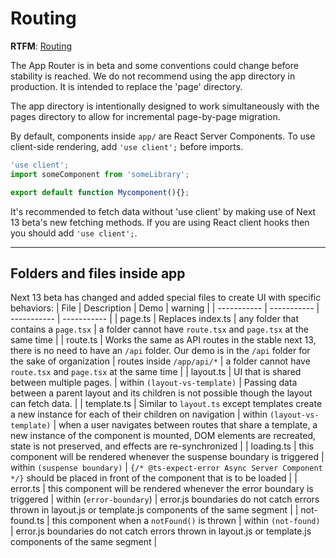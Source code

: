 # Routing

**RTFM**: [Routing](https://beta.nextjs.org/docs/routing/fundamentals)

The App Router is in beta and some conventions could change before stability is reached. We do not recommend using the app directory in production. It is intended to replace the 'page' directory.

The app directory is intentionally designed to work simultaneously with the pages directory to allow for incremental page-by-page migration.

By default, components inside `app/` are React Server Components. To use client-side rendering, add `'use client';` before imports.

```typescript
'use client';
import someComponent from 'someLibrary';

export default function Mycomponent(){};
```

It's recommended to fetch data without 'use client' by making use of Next 13 beta's new fetching methods. If you are using React client hooks then you should add `'use client';`.

_________________

## Folders and files inside app

Next 13 beta has changed and added special files to create UI with specific behaviors:
| File     | Description | Demo | warning |
| ----------- | ----------- | ----------- | ----------- |
| page.ts | Replaces index.ts | any folder that contains a `page.tsx` | a folder cannot have `route.tsx` and `page.tsx` at the same time |
| route.ts | Works the same as API routes in the stable next 13, there is no need to have an `/api` folder. Our demo is in the `/api` folder for the sake of organization | routes inside `/app/api/*` | a folder cannot have `route.tsx` and `page.tsx` at the same time |
| layout.ts | UI that is shared between multiple pages. | within `(layout-vs-template)` | Passing data between a parent layout and its children is not possible though the layout can fetch data. |
| template.ts | Similar to `layout.ts` except templates create a new instance for each of their children on navigation |  within `(layout-vs-template)` | when a user navigates between routes that share a template, a new instance of the component is mounted, DOM elements are recreated, state is not preserved, and effects are re-synchronized  |
| loading.ts | this component will be rendered whenever the suspense boundary is triggered | within `(suspense boundary)` | `{/* @ts-expect-error Async Server Component */}` should be placed in front of the component that is to be loaded |
| error.ts | this component will be rendered whenever the error boundary is triggered | within (`error-boundary`) | error.js boundaries do not catch errors thrown in layout.js or template.js components of the same segment |
| not-found.ts | this component when a `notFound()` is thrown | within `(not-found)` | error.js boundaries do not catch errors thrown in layout.js or template.js components of the same segment |

